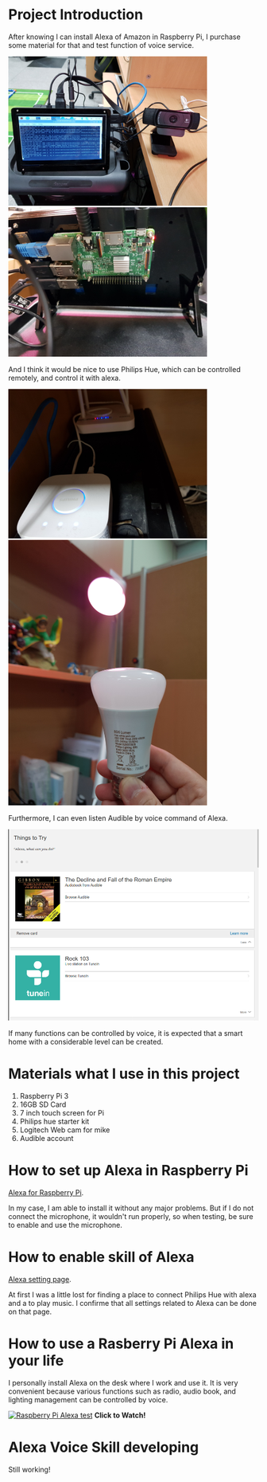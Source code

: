 # Project Introduction
After knowing I can install Alexa of Amazon in Raspberry Pi, I purchase some material for that and test function of voice service.

<img src="/assets/alexa/alexa_1.jpg" width="400"> <img src="/assets/alexa/alexa_2.jpg" width="400">

And I think it would be nice to use Philips Hue, which can be controlled remotely, and control it with alexa.

<img src="/assets/alexa/alexa_3.jpg" width="400"> <img src="/assets/alexa/alexa_4.jpg" width="400">

Furthermore, I can even listen Audible by voice command of Alexa. 

<img src="/assets/alexa/alexa_6.png" width="700"> 

If many functions can be controlled by voice, it is expected that a smart home with a considerable level can be created.

# Materials what I use in this project
1. Raspberry Pi 3
2. 16GB SD Card
3. 7 inch touch screen for Pi
4. Philips hue starter kit
5. Logitech Web cam for mike
6. Audible account

# How to set up Alexa in Raspberry Pi
[Alexa for Raspberry Pi](https://developer.amazon.com/en-US/docs/alexa/alexa-voice-service/set-up-raspberry-pi.html).

In my case, I am able to install it without any major problems. But if I do not connect the microphone, it wouldn't run properly, so when testing, be sure to enable and use the microphone.

# How to enable skill of Alexa
[Alexa setting page](https://alexa.amazon.com/spa/index.html#cards).

At first I was a little lost for finding a place to connect Philips Hue with alexa and a to play music. I confirme that all settings related to Alexa can be done on that page.

# How to use a Rasberry Pi Alexa in your life
I personally install Alexa on the desk where I work and use it. It is very convenient because various functions such as radio, audio book, and lighting management can be controlled by voice.

[![Raspberry Pi Alexa test](https://img.youtube.com/vi/XIOMUHIdokw/0.jpg)](https://youtu.be/XIOMUHIdokw "Jetbot Soccer Play - Click to Watch!")
<strong>Click to Watch!</strong>

# Alexa Voice Skill developing
Still working!
